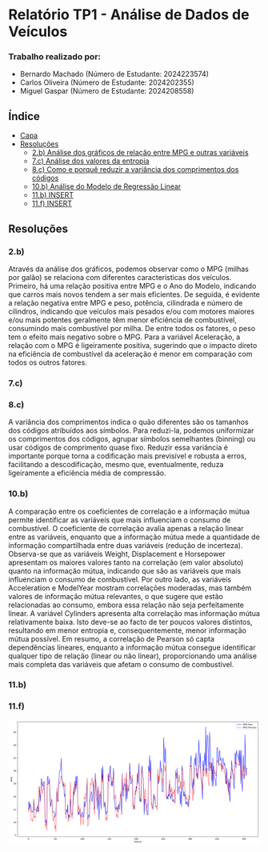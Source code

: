 # Relatório TP1 - Análise de Dados de Veículos

### Trabalho realizado por:

- Bernardo Machado (Número de Estudante: 2024223574)
- Carlos Oliveira (Número de Estudante: 2024202355)
- Miguel Gaspar (Número de Estudante: 2024208558)

## Índice

- [Capa](#relatório-tp1---análise-de-dados-de-veículos)
- [Resoluções](#resoluções)
  - [2.b) Análise dos gráficos de relação entre MPG e outras variáveis](#2b)
  - [7.c) Análise dos valores da entropia](#7c)
  - [8.c) Como e porquê reduzir a variância dos comprimentos dos códigos](#8c)
  - [10.b) Análise do Modelo de Regressão Linear](#10b)
  - [11.b) INSERT](#11b)
  - [11.f) INSERT](#11f)

## Resoluções

### 2.b)

Através da análise dos gráficos, podemos observar como o MPG (milhas por galão) se relaciona com diferentes características dos veículos. Primeiro, há uma relação positiva entre MPG e o Ano do Modelo, indicando que carros mais novos tendem a ser mais eficientes. De seguida, é evidente a relação negativa entre MPG e peso, potência, cilindrada e número de cilindros, indicando que veículos mais pesados e/ou com motores maiores e/ou mais potentes geralmente têm menor eficiência de combustível, consumindo mais combustível por milha. De entre todos os fatores, o peso tem o efeito mais negativo sobre o MPG. Para a variável Aceleração, a relação com o MPG é ligeiramente positiva, sugerindo que o impacto direto na eficiência de combustível da aceleração é menor em comparação com todos os outros fatores.

### 7.c)

### 8.c)

A variância dos comprimentos indica o quão diferentes são os tamanhos dos códigos atribuídos aos símbolos. Para reduzi-la, podemos uniformizar os comprimentos dos códigos, agrupar símbolos semelhantes (binning) ou usar códigos de comprimento quase fixo. Reduzir essa variância é importante porque torna a codificação mais previsível e robusta a erros, facilitando a descodificação, mesmo que, eventualmente, reduza ligeiramente a eficiência média de compressão.

### 10.b)

A comparação entre os coeficientes de correlação e a informação mútua permite identificar as variáveis que mais influenciam o consumo de combustível. O coeficiente de correlação avalia apenas a relação linear entre as variáveis, enquanto que a informação mútua mede a quantidade de informação compartilhada entre duas variáveis (redução de incerteza).
Observa-se que as variáveis Weight, Displacement e Horsepower apresentam os maiores valores tanto na correlação (em valor absoluto) quanto na informação mútua, indicando que são as variáveis que mais influenciam o consumo de combustível.
Por outro lado, as variáveis Acceleration e ModelYear mostram correlações moderadas, mas também valores de informação mútua relevantes, o que sugere que estão relacionadas ao consumo, embora essa relação não seja perfeitamente linear.
A variável Cylinders apresenta alta correlação mas informação mútua relativamente baixa. Isto deve-se ao facto de ter poucos valores distintos, resultando em menor entropia e, consequentemente, menor informação mútua possível.
Em resumo, a correlação de Pearson só capta dependências lineares, enquanto a informação mútua consegue identificar qualquer tipo de relação (linear ou não linear), proporcionando uma análise mais completa das variáveis que afetam o consumo de combustível.

### 11.b)

### 11.f)

![Gráfico Comparação MPG Real Vs. MPG Previsto](./guide/MPG%20Real%20Vs.%20MPG%20Previsto.jpg)
